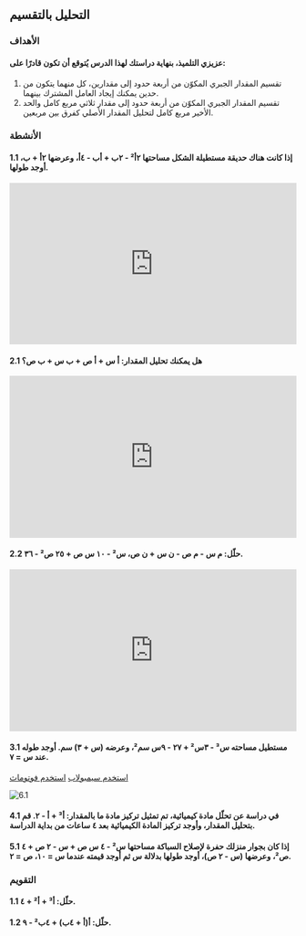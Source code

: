 ## التحليل بالتقسيم

### الأهداف

#### عزيزي التلميذ، بنهاية دراستك لهذا الدرس يُتوقع أن تكون قادرًا على:

1. تقسيم المقدار الجبري المكوّن من أربعة حدود إلى مقدارين، كل منهما يتكون من حدين يمكنك إيجاد العامل المشترك بينهما.
2. تقسيم المقدار الجبري المكوّن من أربعة حدود إلى مقدار ثلاثي مربع كامل والحد الأخير مربع كامل لتحليل المقدار الأصلي كفرق بين مربعين.

### الأنشطة

#### 1.1 إذا كانت هناك حديقة مستطيلة الشكل مساحتها ٢أ² - ٢ب + أب - ٤أ، وعرضها ٢أ + ب، أوجد طولها.

<div style="position: relative; padding-bottom: 56.25%; height: 0; overflow: hidden; z-index: 0;">
  <iframe style="position: absolute; top: 0; left: 0; width: 100%; height: 100%;" src="https://www.youtube.com/embed/x9oVuMhekPM" frameborder="0" allow="accelerometer; autoplay; clipboard-write; encrypted-media; gyroscope; picture-in-picture" allowfullscreen></iframe>
</div>

#### 2.1 هل يمكنك تحليل المقدار: أ س + أ ص + ب س + ب ص؟

<div style="position: relative; padding-bottom: 56.25%; height: 0; overflow: hidden;">
  <iframe style="position: absolute; top: 0; left: 0; width: 100%; height: 100%;" src="https://www.youtube.com/embed/O7um6H4UcsE" frameborder="0" allow="accelerometer; autoplay; clipboard-write; encrypted-media; gyroscope; picture-in-picture" allowfullscreen></iframe>
</div>

#### 2.2 حلّل: م س - م ص - ن س + ن ص، س² - ١٠ س ص + ٢٥ ص² - ٣٦.

<div style="position: relative; padding-bottom: 56.25%; height: 0; overflow: hidden;">
  <iframe style="position: absolute; top: 0; left: 0; width: 100%; height: 100%;" src="https://www.youtube.com/embed/jTSyLVw6tzA" frameborder="0" allow="accelerometer; autoplay; clipboard-write; encrypted-media; gyroscope; picture-in-picture" allowfullscreen></iframe>
</div>

#### 3.1 مستطيل مساحته س³ - ٣س² + ٢٧ - ٩س سم²، وعرضه (س + ٣) سم. أوجد طوله عند س = ٧.

<a href="https://ar.symbolab.com/" target="_blank">استخدم سيمبولاب</a>
<a href="https://photomath.com/install/" target="_blank">استخدم فوتوماث</a>

![6.1](https://1.bp.blogspot.com/-BawjRv84Pr4/YHf4x25o9RI/AAAAAAAAB6g/pLk7rLRnfkAIs9mK6zXLShyChLYMJKwtwCLcBGAsYHQ/s1069/%25D8%25A7%25D9%2585%25D8%25AA%25D8%25AD%25D8%25A7%25D9%2586.png)

#### 4.1 في دراسة عن تحلّل مادة كيميائية، تم تمثيل تركيز مادة ما بالمقدار: أ³ + أ - ٢. قم بتحليل المقدار، وأوجد تركيز المادة الكيميائية بعد ٤ ساعات من بداية الدراسة.

#### 5.1 إذا كان بجوار منزلك حفرة لإصلاح السباكة مساحتها س² - ٤ س ص + س - ٢ ص + ٤ ص²، وعرضها (س - ٢ ص)، أوجد طولها بدلالة س ثم أوجد قيمته عندما س = ١٠، ص = ٢.

### التقويم

#### 1.1 حلّل: أ³ + أ² + ٤.

#### 1.2 حلّل: أ(أ + ٤ب) + ٤ب² - ٩.
